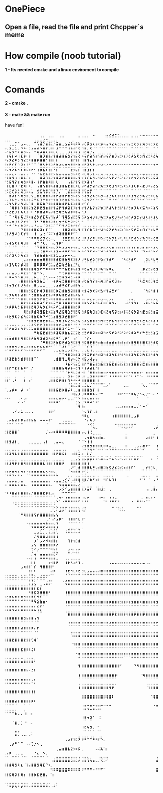 # OnePiece
##  Open a file, read the file and print Chopper´s meme

# How compile (noob tutorial)

####  1 -  Its needed cmake and a linux enviroment to compile

# Comands
####  2 -    cmake .
####  3 -    make && make run 
 
 
 have fun!

⠀⠀⠀⠀⠀⠀⠀⠀⠀⠀⠀⢀⡀⠀⣀⡀⠀⢀⣀⠀⠀⠀⠀⣀⣀⣀⡀⠀⠤⠀⠀⠀⣤⣔⣴⣒⣂⢀⣀⡀⣀⢀⡀⠤⠤⠤⠤⠤⠤⠤⠄⠀⣀⣀⠀⠀⠀⠀⣠⡤⢤⡴⠲⣤⠤⣄⠀⠀⠀⢀⡠⢀⡀⠀⢀⣀⠀⠀⠀
⠀⣠⠤⡄⠀⣴⡒⢤⠀⠀⢰⡿⣌⣿⢷⡌⢶⣿⣤⣵⢶⡛⣟⣛⢶⣣⠟⣽⢣⡟⡽⣛⢶⣙⢮⡳⣭⢳⣎⠷⣭⢫⡝⣯⠻⣝⠯⣝⢯⡳⣞⢶⠶⡶⣬⢭⣐⠚⠿⣿⣨⣿⡇⣾⡇⡞⠀⠀⠀⢸⡟⣧⢱⡀⡿⣦⠱⡀⠀
⢰⢯⡇⠴⢸⣏⡷⢸⠀⠀⠈⣷⡹⣾⣧⢻⣾⣼⣿⣮⣳⡝⣮⢝⡶⢭⡞⣵⢫⡞⣵⢫⢮⡝⣶⡹⣜⡳⣎⢟⡼⣣⢟⣲⢻⣜⡻⣜⢧⡳⣝⢮⣛⡵⣹⠮⣝⣿⣿⢟⣿⡿⡁⣿⢇⡇⠀⠀⠀⠀⣿⡹⡇⡇⣿⣹⡦⡇⠀
⣿⢏⡇⡇⢸⣞⡇⡏⠀⠀⠀⣿⡵⣯⣗⢯⣿⢾⣳⣿⣽⣿⣏⡿⣹⠯⣞⣑⣋⣚⣑⣋⣊⣉⣈⣉⣉⣉⣉⣉⣉⣉⣉⣉⣉⠉⠉⠙⠉⠓⠙⠊⠓⠙⠃⠛⠚⢋⡁⢸⡟⣷⡃⣿⡈⡇⠀⠀⠀⠀⣯⢳⣇⡇⡿⣼⠇⡇⠀
⢿⣯⢷⢡⢸⣿⣇⢣⠀⠀⠀⣿⣳⢻⣟⢮⣿⣻⡽⣿⣿⣾⣏⢷⣫⢳⡝⣎⢷⡹⣎⢷⡹⢎⡷⡹⢞⡲⣝⢮⡽⢭⡳⣭⢏⡿⣛⣟⣻⢛⣯⢻⡝⣞⢶⣳⠾⣿⠄⢸⡟⣷⣷⢿⡇⢇⠀⠀⠀⢠⣯⢻⢫⣸⡳⣽⢰⠃⠀
⢸⣧⢿⡘⡈⣯⣻⠘⡄⠀⢰⣿⡱⣿⣟⣾⣿⢼⡿⣷⢯⣿⡜⣧⢳⣋⠾⣍⢾⡱⣝⢮⣝⣫⢼⣹⢫⡵⢫⡞⣼⢣⢟⡲⢯⣜⡳⢮⢵⡫⣖⢏⡾⣍⢾⣹⠶⣤⠀⣻⣧⢻⡿⡜⣿⡘⡄⠀⢀⣾⣯⡿⣾⣿⢳⣯⡏⠀⠀
⠀⢿⡞⣇⠱⣻⡽⣧⠱⣤⡿⢧⣿⣿⣳⣿⣏⢾⣿⣏⡿⣽⢺⡕⣯⠺⣝⢮⡳⣝⢮⣓⠾⣬⢳⣣⠟⣼⢣⡟⣼⡹⢮⣝⡳⢮⣝⣣⠷⣙⢮⢏⡶⣹⢮⣹⡙⣿⠀⣿⣞⣦⠻⣷⣼⣿⣮⣵⡿⣏⣞⣽⣿⢣⠟⡜⠁⠀⠀
⠀⠈⢿⡿⣧⠱⣿⣯⣳⣝⡿⣟⣻⣶⣿⢻⣬⡟⢻⡾⣽⣏⢷⢺⣱⢻⡜⣧⡝⣮⢳⢎⡟⣼⢣⡗⣻⡜⣧⢛⡶⡹⢧⢞⣭⢳⠮⣵⢫⡝⣮⠯⣜⢧⣳⢣⡇⠃⢈⡟⢿⣾⣛⢶⡻⢭⡻⣭⣳⣾⢟⣻⣲⢏⡜⠀⠀⠀⠀
⠀⠀⠈⢻⣷⣳⢬⣛⠿⣮⡝⣏⣧⡳⣎⣷⠞⠀⢹⣻⡵⣾⢭⡳⣭⠞⣵⢺⡜⢧⣛⢮⡝⡶⣫⣜⡳⢞⡱⣏⡞⡽⡭⣞⢼⡣⣟⢼⡣⢟⣲⠻⣜⡳⣎⢯⡇⠀⢸⠁⠈⠻⢿⡷⠿⠧⡽⣭⢳⠭⣞⣵⡡⠊⠀⠀⠀⠀⠀
⠀⠀⠀⠀⠙⠻⣿⣾⣽⣶⣝⣻⡄⡟⠛⠁⠀⠀⢸⣷⣻⣽⣎⢷⣱⢻⡜⣧⢛⡧⢏⡾⣜⡳⡵⢮⣝⣫⢳⡭⢞⡵⣛⣬⢳⡝⢮⣇⠿⣹⡜⣻⠼⣱⢏⡞⡇⠀⢸⠀⣠⢐⠈⠭⠱⣾⢽⣿⣿⠿⠟⠉⠀⠀⠀⠀⠀⠀⠀
⠀⠀⠀⠀⠀⠀⠀⠉⠛⠛⢿⣮⡽⢮⡢⢄⠀⠀⢸⣟⣯⢿⡜⣮⢇⡟⡼⣎⡻⣜⠯⢶⢭⡳⡝⣧⠞⣥⢻⡜⣏⢾⡱⣎⢷⡹⣓⢮⣛⡵⡺⢵⣫⢧⢻⡼⡇⠀⢺⣉⣈⣣⣄⠀⠦⣹⡟⠁⠀⠀⠀⠀⠀⠀⠀⠀⠀⠀⠀
⠀⠀⠀⠀⠀⠀⠀⠀⠀⠀⠈⠻⣿⣷⣹⢳⢮⣉⣺⣾⡽⢯⡟⣖⢯⡺⢵⡭⣳⡹⢞⡽⣪⢵⣻⡜⠻⣜⢧⡻⣜⢧⡟⠺⢧⣛⡭⣞⡱⣞⡝⣳⢎⡳⢯⣜⡇⠀⢻⣽⣮⣽⣦⢴⣻⣋⣀⣠⡤⠤⢄⡀⠀⠀⠀⠀⠀⠀⠀
⠀⠀⠀⠀⠀⢀⣤⣶⡶⣶⣶⣶⢿⣿⣿⣿⣾⣯⣿⣷⣻⢯⣿⡜⣧⢛⡧⣞⡵⣹⢫⢶⡹⡾⠋⠀⠀⠈⠳⣝⡾⠋⠀⠀⢀⣽⡜⣧⢛⡶⣹⢣⢯⡝⡾⢼⡇⠀⣿⠿⡿⠿⠞⣩⣤⣞⣭⢷⣚⣷⣆⡙⣆⠀⠀⠀⠀⠀⠀
⠀⠀⠀⠀⠀⣿⣻⣿⢿⣻⣽⡋⠉⠛⠛⠛⠉⣉⣉⣷⣯⣟⣾⡽⣜⣫⢶⡹⣜⢧⣛⣎⠷⣛⢦⡀⠀⠀⠀⠈⠀⠀⠀⣠⡟⣮⢵⢫⡽⡜⣧⣛⢮⢞⣭⢳⡇⠀⣟⠀⠈⠢⠄⣀⣀⠠⠤⣴⢯⣻⠍⣹⣿⡄⠀⠀⠀⠀⠀
⠀⠀⠀⠀⢠⣿⣷⣿⣯⢷⣻⣧⣉⠈⠀⢴⡾⢭⣛⣿⣾⡿⣞⣷⣣⢗⣮⢳⡝⡮⡵⣎⡟⣭⢞⣹⣦⠄⠀⠀⠀⠀⠘⢧⣛⢶⣋⢷⣚⢽⡲⣹⢎⣯⣜⣳⣷⣀⣿⣠⣤⣤⣀⣀⣠⣴⣾⣛⢮⠏⣴⣿⣳⡧⠀⠀⠀⠀⠀
⠀⠀⠀⠀⢸⣿⣿⣞⣯⣏⡗⢾⡹⣿⣿⣏⡷⣍⣾⣷⣻⣽⣿⣿⡵⣺⢬⡳⢞⡵⣛⡴⢻⣬⣛⠞⠁⠀⠀⠀⡀⠀⠀⠀⠈⢳⡝⣾⢸⣣⣝⣳⢻⣗⣾⣿⢈⣨⣿⣿⣷⣾⣯⢷⣛⣟⣳⠿⢯⣾⣿⣞⣷⡟⠀⠀⠀⠀⠀
⠀⠀⠀⠀⠈⣿⡿⣾⣹⣟⣾⣣⠟⡶⣭⣛⠿⣿⢻⣿⣿⡷⣿⣿⣿⣧⢏⡳⣏⢾⣱⢫⡗⣮⢧⡀⠀⠀⢀⡾⢽⢦⡄⠀⢀⣾⡹⣎⣗⡳⡾⡿⢧⣛⣯⡿⣿⣟⢿⡹⢧⡳⣎⠷⡭⠞⣁⣼⣿⣿⣿⣞⡿⠁⠀⠀⠀⠀⠀
⠀⠀⠀⠀⠀⠀⢿⣳⡿⣾⢽⣻⣯⣗⢮⣵⠻⣜⣯⢿⣱⡛⣟⢯⣛⡾⣯⢷⣹⣎⢾⡱⣝⢶⢫⡽⣲⠴⡯⣝⢮⡳⣽⢲⣟⣲⣝⣶⣭⠾⣗⡻⢯⡝⣮⢳⡭⢿⣷⢯⠷⠙⠚⣉⣴⣿⣻⡽⣞⣿⡿⠋⠀⠀⠀⠀⠀⠀⠀
⠀⠀⠀⠀⠀⠀⠀⠹⢿⡽⣯⣿⢯⣟⣷⣦⣝⣻⠼⣓⣮⡝⣮⢳⡭⣞⣵⡿⣿⢯⣏⠿⣭⢏⡷⣹⢏⡿⣹⢏⡿⣹⢭⡳⣭⢳⡝⡾⣘⡟⡼⣭⣳⣝⢮⡷⣙⣋⣬⣷⣷⣾⣿⣟⣿⣽⣷⣻⠝⣋⠤⠐⢂⣤⣄⠀⠀⠀⠀
⠀⠀⠀⠀⠀⠀⠀⠀⠀⠛⢷⣯⣟⣾⣟⡾⣽⢯⡿⣷⣦⣭⣩⣗⣓⣛⠞⠿⠽⠶⠮⠟⠖⠫⠞⠵⠫⠞⠵⠫⠾⠵⠛⠞⠓⣛⣚⣵⣩⣭⣭⣴⣶⣶⢾⣿⣻⡽⣯⢷⣻⣼⣻⢮⣟⠿⠋⢁⡾⠋⠀⡔⠁⠀⠑⡕⠄⠀⠀
⠀⠀⠀⠀⠀⠀⠀⠀⠀⠀⠀⠈⠛⢿⣯⣟⡷⣯⢟⡾⣵⣻⣽⣻⣟⣯⢿⣟⣿⣳⢾⣶⣾⣶⣾⢶⣷⣾⣶⡷⣿⣻⢿⡿⣿⢯⣟⡾⢯⡿⣿⡿⣽⣞⡿⢶⣻⣿⡷⣯⡷⠷⠛⠉⠀⠀⡀⣞⠃⢀⡴⣅⠀⠀⠀⡇⢸⠀⠀
⠀⠀⠀⠀⠀⠀⠀⠀⠀⠀⠀⠀⠀⠀⠀⠈⠉⠛⠛⢽⣷⣻⣼⣳⣟⢾⣛⡾⣵⢯⣟⡾⣽⣳⢯⣟⡾⣵⢾⣽⣳⢯⣟⣳⢯⣟⡾⣽⢯⡿⣽⣟⣷⣻⣾⡿⣿⣿⠉⠁⠀⠀⠀⠀⢀⣾⣿⢻⣀⢿⡴⢌⡓⠶⣯⡠⢼⡤⡄
⠀⠀⠀⠀⠀⠀⠀⠀⠀⠀⠀⠀⠀⠀⠀⠀⠀⠀⠀⠸⣮⠝⣭⣋⣿⡟⠛⣿⣭⣟⣾⣽⣳⣯⣟⣾⣽⣫⣟⣶⣻⣿⣿⣽⣛⣾⣽⣿⣷⣿⡏⠉⣯⡯⠷⡛⠁⡌⠀⠀⠀⠀⠀⢀⣿⣿⢿⣷⢻⡞⣗⢪⢹⡞⡸⢞⣾⣧⢹
⠀⠀⠀⠀⠀⠀⠀⠀⠀⠀⠀⠀⠀⠀⠀⠀⠀⠀⠀⠀⢯⣝⠲⣿⠈⡇⠀⢿⣿⣿⣿⣿⠏⢹⢻⣿⣯⡝⣭⠯⡝⢻⠿⢏⠀⢻⣿⣿⣿⣿⠃⢀⠇⠀⠀⡇⢠⠃⠀⠀⠀⠀⠀⣸⣿⣟⡿⣾⡆⢻⠧⠮⠵⣾⣷⣿⣿⣿⢸
⠀⠀⠀⠀⠀⠀⠀⠀⠀⠀⠀⠀⠀⠀⠀⠀⠀⠀⠀⠀⠘⣧⣛⣼⣀⣘⣆⡈⠙⠛⠛⢋⡠⠃⠀⠀⠀⠀⣀⡀⠀⠀⠀⠘⢆⡀⠉⠛⠋⢁⣠⡾⠶⠀⡼⠀⠎⠀⠀⠀⠀⠀⠀⣿⣿⣯⣟⡷⣿⡬⠇⣀⣶⣿⣿⣿⣳⡏⢸
⠀⠀⠀⠀⠀⠀⠀⠀⠀⠀⠀⠀⠀⠀⠀⠀⠀⠀⠀⠀⠀⠘⣷⡜⣧⠛⠛⠛⠓⠂⠉⠁⠀⠀⠀⠀⠛⠋⠉⠉⠛⠳⡌⠑⠢⢌⠁⠂⠈⠉⠁⠀⠀⡰⢁⠞⠀⠀⠀⠀⠀⠀⠀⣿⣿⣷⠟⠋⠁⠒⠒⠠⢌⠙⢿⣷⣻⠇⡿
⠀⠀⠀⠀⠀⠀⠀⠀⠀⠀⠀⠀⠀⠀⠀⠀⠀⠀⠀⠀⠀⠀⠈⢿⣾⡄⠀⠀⠀⠀⠀⠀⠀⠀⠀⢀⣀⣠⣤⣤⣤⣀⡈⠂⠤⠊⠀⠀⠀⠀⠀⢀⠔⣡⣋⢀⣀⢀⠀⠀⠀⠀⠀⣿⠟⠁⠀⠀⠀⠀⠀⠀⠀⠙⢄⢻⡟⢀⡇
⠀⠀⠀⠀⠀⠀⠀⠀⠀⠀⠀⠀⠀⠀⠀⠀⠀⠀⠀⠀⠀⠀⠀⠀⠙⠿⣆⠀⠀⠀⠀⠀⠀⠀⢰⣿⣿⣿⣿⣿⣀⣠⡿⠀⠀⠀⠀⠀⠀⢠⣖⡷⢾⣿⣟⠶⠿⠷⠷⠀⠒⠒⢒⠏⠀⠀⣀⣠⣤⣤⣄⡀⠀⠀⠈⠆⢳⡜⠀
⠀⠀⠀⠀⠀⠀⠀⠀⠀⠀⠀⠀⠀⠀⠀⠀⠀⠀⠀⠀⠀⠀⠀⠀⠀⠀⠈⠑⢦⡀⠀⠀⠀⠀⠀⠉⠛⠿⢿⠿⠟⠉⠀⠀⠀⠀⠀⢀⡴⣻⣟⣿⣿⠉⠀⠀⠀⠀⠀⠀⠀⠀⡈⠤⠶⠿⠿⠿⠿⣿⣿⣿⣶⣤⢄⢸⢘⠀⠀
⠀⠀⠀⠀⠀⠀⠀⠀⠀⠀⠀⠀⠀⠀⠀⠀⠀⠀⠀⠀⠀⠀⠀⠀⠀⢀⢤⣶⢯⣭⣧⣄⠀⠀⠀⠀⠀⠀⢸⠀⠀⠀⠀⠀⠀⣠⣶⠏⢰⣿⣻⣼⡇⣀⠀⠀⢀⣀⣀⣀⡀⢠⡇⠀⢀⣤⠤⣄⠀⠀⠀⠀⠈⠉⠑⢸⢸⠀⠀
⠀⠀⠀⠀⠀⠀⠀⠀⠀⠀⠀⠀⠀⠀⠀⠀⠀⠀⠀⠀⠀⠀⠀⠀⡴⣽⢿⣽⣿⢿⡟⡼⣛⢶⣤⣄⣀⣀⣸⣀⣀⣠⣴⢶⡿⠋⠁⠀⢸⣿⣳⢿⣇⣿⣾⣿⣿⣿⣽⣿⣿⣿⣿⠀⣾⡿⣿⣞⡇⠀⢠⣶⣓⢦⠀⡆⡘⠀⠀
⠀⠀⠀⠀⠀⠀⠀⠀⠀⠀⠀⠀⠀⠀⠀⠀⠀⠀⠀⠀⠀⠀⢀⢏⣾⣏⣿⣿⡏⡾⣸⣷⣉⠾⣆⢏⡹⢇⣹⢹⡏⣷⡿⠉⠀⠀⢰⠀⠸⣿⣹⢿⡿⡾⣿⢿⣿⣿⣿⣿⣿⣏⢹⣷⢹⣿⣿⡿⠀⠀⣿⣿⣿⢾⣷⢱⠁⠀⠀
⠀⠀⠀⠀⠀⠀⠀⠀⠀⠀⠀⠀⠀⠀⠀⠀⠀⠀⠀⠀⢀⠜⢁⣾⣿⣿⡿⢧⣛⣴⣿⣯⣷⣫⣜⣮⣵⣫⢶⣿⠏⠁⠀⢀⡀⡞⣏⠧⡀⢿⣯⢿⡙⣷⡙⠃⠽⣿⣿⣿⣿⣷⣕⣽⣷⣄⠀⠀⠀⠀⠙⠛⠛⡻⠡⠂⠀⠀⠀
⠀⠀⠀⠀⠀⠀⠀⠀⠀⠀⠀⠀⠀⠀⠀⠀⠀⠀⢀⠔⡑⢁⣾⣿⣿⣿⡙⣧⠟⣼⠀⠸⡟⣇⢳⡆⠀⠀⠀⠁⠀⠀⠀⠞⠹⠁⠃⢀⠹⡜⣿⣯⣟⣞⣿⣄⠀⢻⣿⣿⣿⣿⣿⣇⠈⠛⢿⣶⣷⣤⣦⣆⡸⠔⠁⠀⠀⠀⠀
⠀⠀⠀⠀⠀⠀⠀⠀⠀⠀⠀⠀⠀⠀⠀⠀⠀⡠⡪⠊⣠⣾⣿⣿⣿⡱⣭⠏⠀⢹⣆⣗⠀⢀⠀⠀⠀⠀⠀⠀⠀⠀⠀⠀⠀⢠⢀⣿⡄⠙⠘⣿⣾⣿⣿⣿⣷⡌⢿⣿⣿⣯⣟⣧⢆⠀⠀⠉⠉⠉⠉⠁⠀⠀⠀⠀⠀⠀⠀
⠀⠀⠀⠀⠀⠀⠀⠀⠀⠀⠀⠀⠀⠀⠀⠀⢔⠝⢁⣼⣿⣿⣿⡿⣣⢳⡏⠀⠀⠀⠋⠹⡄⢸⣼⡶⡄⠀⠀⠀⢀⠀⣤⣴⢀⠿⠞⠈⠀⠀⠀⠈⠻⣿⣿⣿⣿⣿⢟⣿⣿⣿⣿⣾⡘⡄⠀⠀⠀⠀⠀⠀⠀⠀⠀⠀⠀⠀⠀
⠀⠀⠀⠀⠀⠀⠀⠀⠀⠀⠀⠀⠀⠀⢀⢊⠎⣸⡿⠋⢸⣿⣿⢳⡱⡟⠀⠀⠀⠀⠀⠀⠀⠀⠉⠈⠳⠸⠄⠀⠀⠀⠉⠁⠀⠀⠀⠀⠀⠀⠀⠀⠀⠈⠛⢿⣿⣿⢫⡞⣿⣿⣿⣷⣧⢣⠀⠀⠀⠀⠀⠀⠀⠀⠀⠀⠀⠀⠀
⠀⠀⠀⠀⠀⠀⠀⠀⠀⠀⠀⠀⠀⡠⠁⠎⣴⠟⠁⠀⢸⣿⣏⢧⣻⠁⠀⠀⠀⠀⠀⠀⠀⠀⠀⠀⠀⠀⠀⠀⠀⠀⠀⠀⠀⠀⠀⠀⠀⠀⠀⠀⠀⠀⠀⠀⠙⢿⣿⣿⣿⡽⣻⣿⣷⢸⠀⠀⠀⠀⠀⠀⠀⠀⠀⠀⠀⠀⠀
⠀⠀⠀⠀⠀⠀⠀⠀⠀⠀⢀⠔⠊⠀⡜⣼⠏⠀⠀⢠⣾⣟⣎⣳⠏⠀⠀⠀⠀⠀⠀⠀⠀⠀⠀⠀⠀⠀⠀⠀⠀⠀⠀⠀⠀⠀⠀⠀⠀⠀⠀⠀⠀⠀⠀⠀⠀⠀⡙⢿⣿⣷⣱⣿⣿⢸⠀⠀⠀⠀⠀⠀⠀⠀⠀⠀⠀⠀⠀
⠀⠀⠀⠀⠀⠀⠀⠀⠀⡰⠁⡠⠔⠺⢶⣿⡆⠀⠀⠀⢹⡗⣎⣾⠀⠀⠀⠀⠀⠀⠀⠀⠀⠀⠀⠀⠀⠀⠀⠀⠀⠀⠀⠀⠀⠀⠀⠀⠀⠀⠀⠀⠀⠀⠀⠀⠀⣴⢱⠀⣿⣿⣿⣿⡟⡎⠀⠀⠀⠀⠀⠀⠀⠀⠀⠀⠀⠀⠀
⠀⠀⠀⠀⠀⠀⠀⠀⠰⢁⠊⠀⠀⠀⣈⣿⣧⠀⠀⠀⣾⡹⢼⡏⡄⠀⠀⠀⠀⠀⠀⠀⠀⠀⠀⠀⠀⠀⠀⠀⠀⠀⠀⠀⠀⠀⠀⠀⠀⠀⠀⠀⠀⠀⠀⠀⣀⡆⢹⠀⣿⣿⣿⣿⣷⠁⠀⠀⠀⠀⠀⠀⠀⠀⠀⠀⠀⠀⠀
⠀⠀⠀⠀⠀⠀⠀⠀⡇⡎⠀⠀⠀⠀⡭⣿⡿⠀⠀⢸⡧⢏⡽⢻⣇⠀⠀⠀⠀⠀⠀⠀⠀⢀⣀⣀⣀⣀⣀⣀⣀⣀⣀⣀⣀⢀⡀⠀⠀⠀⠀⠀⠀⠀⣠⢶⣿⠁⡎⠀⢻⣿⣿⣿⠃⠀⠀⠀⠀⠀⠀⠀⠀⠀⠀⠀⠀⠀⠀
⠀⠀⠀⠀⠀⠀⠀⢸⣇⠃⠀⠀⠀⠀⢰⡟⠀⠀⠀⢸⢯⣹⣜⣯⣯⣧⣴⣶⣶⣶⣿⣿⣿⣿⣿⣿⣿⣿⣿⣿⣿⣿⣿⣿⣿⣿⣿⣿⣿⣿⣿⣿⣿⣶⣷⣿⣾⣿⡗⡤⣾⣿⠟⠁⠀⠀⠀⠀⠀⠀⠀⠀⠀⠀⠀⠀⠀⠀⠀
⠀⠀⠀⠀⠀⠀⠀⢸⢸⢆⠀⠀⢀⣴⡿⠀⠀⠀⠐⢾⣿⣿⣿⣿⣿⣿⣿⣿⣿⣿⣿⣿⣿⣿⣿⣿⣿⣿⣿⣿⣿⣿⣿⣿⡿⣿⣿⣿⣿⣿⣿⣿⣿⣿⣿⣿⣿⣿⡏⣖⡏⠀⠀⠀⠀⠀⠀⠀⠀⠀⠀⠀⠀⠀⠀⠀⠀⠀⠀
⠀⠀⠀⠀⠀⠀⠀⠘⣿⣯⢽⣿⣿⣿⠃⠀⠀⠀⠀⢸⣿⣿⣿⣿⣿⣿⣿⣿⣿⣿⣿⣿⣿⣿⣿⣿⣿⣿⣿⣿⣿⣿⣿⣿⣿⣿⣿⣿⣿⣯⣿⣷⣿⣿⣻⣽⣿⣿⡧⡹⡇⠀⠀⠀⠀⠀⠀⠀⠀⠀⠀⠀⠀⠀⠀⠀⠀⠀⠀
⠀⠀⠀⠀⠀⠀⠀⠀⠉⠙⢾⣿⡿⠁⠀⠀⠀⠀⠀⢸⣿⣿⣿⣿⣿⣿⣿⣿⣿⣿⣿⢿⣿⣟⣿⣿⣯⣿⣿⣻⣽⣿⣿⣻⣿⣿⢿⣻⣽⣿⣿⢿⣻⣿⣿⣿⣿⣿⣇⢳⡇⠀⠀⠀⠀⠀⠀⠀⠀⠀⠀⠀⠀⠀⠀⠀⠀⠀⠀
⠀⠀⠀⠀⠀⠀⠀⠀⠀⠀⠈⠉⠀⠀⠀⠀⠀⠀⠀⠈⣿⣿⣿⣿⣿⣿⣿⣿⣯⣷⣿⣿⣿⣿⡿⣟⣿⣿⡿⣿⣿⡿⣿⣿⡿⣿⣿⣿⣿⣿⢿⣿⣿⣿⣿⣽⣾⣿⢰⣹⠀⠀⠀⠀⠀⠀⠀⠀⠀⠀⠀⠀⠀⠀⠀⠀⠀⠀⠀
⠀⠀⠀⠀⠀⠀⠀⠀⠀⠀⠀⠀⠀⠀⠀⠀⠀⠀⠀⠀⢸⣿⣿⣿⣿⣿⣿⣿⣿⣿⣿⣿⣿⣾⣿⣿⣿⣿⣿⣿⣿⣿⣿⣿⣿⣿⡿⣟⣯⣿⣿⣿⡿⣿⣾⣿⣿⡟⢆⡏⠀⠀⠀⠀⠀⠀⠀⠀⠀⠀⠀⠀⠀⠀⠀⠀⠀⠀⠀
⠀⠀⠀⠀⠀⠀⠀⠀⠀⠀⠀⠀⠀⠀⠀⠀⠀⠀⠀⠀⠀⢻⣿⣿⣿⣿⣿⣿⣿⣿⣿⣿⣿⣿⣿⣿⣿⣿⣿⣿⣿⣿⣿⣿⣿⣿⣿⣿⣿⣿⣿⣟⣿⣿⣿⣟⣿⢋⢾⠁⠀⠀⠀⠀⠀⠀⠀⠀⠀⠀⠀⠀⠀⠀⠀⠀⠀⠀⠀
⠀⠀⠀⠀⠀⠀⠀⠀⠀⠀⠀⠀⠀⠀⠀⠀⠀⠀⠀⠀⠀⠈⢿⣿⣿⣿⣿⣿⣿⣿⣿⣿⣿⣿⣿⣿⣿⣿⣿⣿⣿⣿⣿⣿⣿⣿⣿⣿⣿⣿⣿⣿⣿⣿⣯⣿⠿⢬⠇⠀⠀⠀⠀⠀⠀⠀⠀⠀⠀⠀⠀⠀⠀⠀⠀⠀⠀⠀⠀
⠀⠀⠀⠀⠀⠀⠀⠀⠀⠀⠀⠀⠀⠀⠀⠀⠀⠀⠀⠀⠀⠀⠈⣻⣿⣿⣿⣿⣿⣿⣿⣿⣿⣿⣿⣿⣿⣿⠿⠿⣿⣿⣿⣿⣿⣿⣿⣿⣿⣯⣿⣾⣿⣿⣭⣶⣿⣿⠆⠀⠀⠀⠀⠀⠀⠀⠀⠀⠀⠀⠀⠀⠀⠀⠀⠀⠀⠀⠀
⠀⠀⠀⠀⠀⠀⠀⠀⠀⠀⠀⠀⠀⠀⠀⠀⠀⠀⠀⠀⠀⠀⠀⢻⣿⣿⣿⣿⣿⣿⣿⣿⣿⣿⣿⣿⡟⠁⠀⠀⠀⠙⠻⣿⣿⣿⣿⣿⣿⣿⣿⣿⢿⣿⣿⣿⡖⣬⡇⠀⠀⠀⠀⠀⠀⠀⠀⠀⠀⠀⠀⠀⠀⠀⠀⠀⠀⠀⠀
⠀⠀⠀⠀⠀⠀⠀⠀⠀⠀⠀⠀⠀⠀⠀⠀⠀⠀⠀⠀⠀⠀⠀⢸⣿⣿⣿⣿⣿⣿⣿⣿⣿⣿⣿⡟⠀⠀⠀⠀⠀⠀⠀⠈⠻⣿⣿⣿⣿⣿⣿⣻⣿⣿⡿⣿⣟⠴⡇⠀⠀⠀⠀⠀⠀⠀⠀⠀⠀⠀⠀⠀⠀⠀⠀⠀⠀⠀⠀
⠀⠀⠀⠀⠀⠀⠀⠀⠀⠀⠀⠀⠀⠀⠀⠀⠀⠀⠀⠀⠀⠀⠀⢸⣿⣿⣿⣿⣿⣿⣿⣿⣿⢿⡿⠁⠀⠀⠀⠀⠀⠀⠀⠀⠀⠘⣿⣿⣿⣿⣿⣿⣿⢿⣿⣿⣿⢸⡇⠀⠀⠀⠀⠀⠀⠀⠀⠀⠀⠀⠀⠀⠀⠀⠀⠀⠀⠀⠀
⠀⠀⠀⠀⠀⠀⠀⠀⠀⠀⠀⠀⠀⠀⠀⠀⠀⠀⠀⠀⠀⠀⠀⠀⢿⣿⣿⣿⣿⣿⣿⣿⢿⣿⠇⠀⠀⠀⠀⠀⠀⠀⠀⠀⠀⠀⠈⢿⣿⣿⣿⣿⢾⠿⠿⡿⢿⠟⠃⠀⠀⠀⠀⠀⠀⠀⠀⠀⠀⠀⠀⠀⠀⠀⠀⠀⠀⠀⠀
⠀⠀⠀⠀⠀⠀⠀⠀⠀⠀⠀⠀⠀⠀⠀⠀⠀⠀⠀⠀⠀⠀⠀⠀⠀⣿⢭⣛⣭⣻⡏⠉⠉⠉⠀⠀⠀⠀⠀⠀⠀⠀⠀⠀⠀⠀⠀⠈⠛⠛⠛⠛⣧⣀⡀⢱⠀⡄⠀⠀⠀⠀⠀⠀⠀⠀⠀⠀⠀⠀⠀⠀⠀⠀⠀⠀⠀⠀⠀
⠀⠀⠀⠀⠀⠀⠀⠀⠀⠀⠀⠀⠀⠀⠀⠀⠀⠀⠀⠀⠀⠀⠀⠀⠀⣿⠲⣽⠁⠀⠅⠀⠀⠀⠀⠀⠀⠀⠀⠀⠀⠀⠀⠀⠀⠀⠀⠀⠀⠀⠀⠈⣿⣈⡁⠘⠀⠄⠀⠀⠀⠀⠀⠀⠀⠀⠀⠀⠀⠀⠀⠀⠀⠀⠀⠀⠀⠀⠀
⠀⠀⠀⠀⠀⠀⠀⠀⠀⠀⠀⠀⠀⠀⠀⠀⠀⠀⠀⠀⠀⠀⠀⠀⠀⣯⢳⡽⡄⢈⡀⠀⠀⠀⠀⠀⠀⠀⠀⠀⠀⠀⠀⠀⠀⠀⠀⠀⠀⠀⠀⠀⣿⡋⢀⣀⢀⠆⠀⠀⠀⠀⠀⠀⠀⠀⠀⠀⠀⠀⠀⠀⠀⠀⠀⠀⠀⠀⠀
⠀⠀⠀⠀⠀⠀⠀⠀⠀⠀⠀⠀⠀⠀⠀⠀⠀⠀⠀⢀⣠⡖⣖⡻⣽⠿⠓⠚⠷⢶⠛⢄⠀⠀⠀⠀⠀⠀⠀⠀⠀⠀⠀⠀⠀⠀⠀⠀⠀⠀⢀⡴⠛⠉⠉⠀⠤⢉⡐⠢⢀⠀⠀⠀⠀⠀⠀⠀⠀⠀⠀⠀⠀⠀⠀⠀⠀⠀⠀
⠀⠀⠀⠀⠀⠀⠀⠀⠀⠀⠀⠀⠀⠀⠀⠀⢀⣤⣶⣿⣧⣝⠶⡯⣄⠀⠀⠀⠀⠤⡽⡌⡆⠀⠀⠀⠀⠀⠀⠀⠀⠀⠀⠀⠀⠀⠀⠀⠀⣴⠟⣀⣠⡤⢤⣀⠀⢀⣈⣦⣀⡑⢄⠀⠀⠀⠀⠀⠀⠀⠀⠀⠀⠀⠀⠀⠀⠀⠀
⠀⠀⠀⠀⠀⠀⠀⠀⠀⠀⠀⠀⠀⠀⠀⣴⣿⣿⣿⣿⣿⣻⣟⡼⣭⣿⢳⢦⣤⣀⠻⣚⠟⠀⠀⠀⠀⠀⠀⠀⠀⠀⠀⠀⠀⠀⠀⠀⣼⣿⣾⢿⣻⢿⣆⠈⣧⣿⣿⣻⢿⣏⠙⢆⠀⠀⠀⠀⠀⠀⠀⠀⠀⠀⠀⠀⠀⠀⠀
⠀⠀⠀⠀⠀⠀⠀⠀⠀⠀⠀⠀⠀⠀⠘⠿⠿⣿⣿⣿⠿⠿⠿⠿⠿⠛⠛⠛⠒⠛⠛⠉⠀⠀⠀⠀⠀⠀⠀⠀⠀⠀⠀⠀⠀⠀⠀⠀⣿⣿⣯⢿⡽⣯⢿⡆⢸⣿⡷⣯⣟⣿⡄⠈⡆⠀⠀⠀⠀⠀⠀⠀⠀⠀⠀⠀⠀⠀⠀
⠀⠀⠀⠀⠀⠀⠀⠀⠀⠀⠀⠀⠀⠀⠀⠀⠀⠀⠀⠀⠀⠀⠀⠀⠀⠀⠀⠀⠀⠀⠀⠀⠀⠀⠀⠀⠀⠀⠀⠀⠀⠀⠀⠀⠀⠀⠀⠀   ⠙⠿⡿⢯⠿⡽⠿⠧⠾⠿⠿⠷⠿⠾⠅⠴⠃⠀⠀⠀⠀⠀⠀⠀⠀⠀⠀⠀⠀⠀⠀

